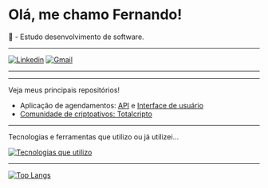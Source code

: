 <h1>Olá, me chamo Fernando!</h1>

📖 - Estudo desenvolvimento de software.
<br/>
<hr/>

[![Linkedin](https://img.shields.io/badge/LinkedIn-0077B5?style=for-the-badge&logo=linkedin&logoColor=white)](https://www.linkedin.com/in/fernando-rhenan-weber-445ba4246/)
[![Gmail](https://img.shields.io/badge/Gmail-D14836?style=for-the-badge&logo=gmail&logoColor=yellow)](mailto:fernandorhenan9@gmail.com)

<hr/>


<hr/>

<p>Veja meus principais repositórios!</p>

<ul>
    <li>Aplicação de agendamentos: <a href="https://github.com/FernandoRhenan/supermarket-scheduling-api">API</a> e <a href="https://github.com/FernandoRhenan/supermarket-schedule-front">Interface de usuário</a</li>
    <li>Comunidade de criptoativos: <a href="https://github.com/FernandoRhenan/totalcripto">Totalcripto</a></li>
</ul>

<hr/>

Tecnologias e ferramentas que utilizo ou já utilizei...

[![Tecnologias que utilizo](https://skillicons.dev/icons?i=js,nodejs,express,jest,html,css,react,ts,postgres,mysql,prisma,docker,git,github,postman)](https://skillicons.dev)

<hr/>

[![Top Langs](https://github-readme-stats.vercel.app/api/top-langs/?username=fernandorhenan&layout=compact&theme=highcontrast)](https://github.com/anuraghazra/github-readme-stats)








